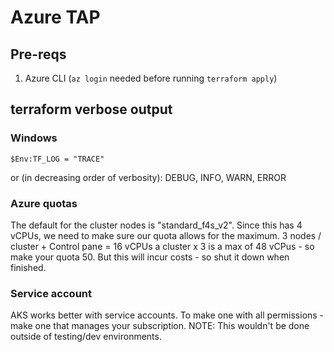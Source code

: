 # Azure TAP

## Pre-reqs

1. Azure CLI (`az login` needed before running `terraform apply`)

## terraform verbose output

### Windows

`$Env:TF_LOG = "TRACE"`

or (in decreasing order of verbosity): DEBUG, INFO, WARN, ERROR

### Azure quotas

The default for the cluster nodes is "standard_f4s_v2". Since this has 4 vCPUs, we need to make sure our quota allows for the maximum. 3 nodes / cluster + Control pane = 16 vCPUs a cluster x 3 is a max of 48 vCPus - so make your quota 50. But this will incur costs - so shut it down when finished.

### Service account

AKS works better with service accounts. To make one with all permissions - make one that manages your subscription. NOTE: This wouldn't be done outside of testing/dev environments.